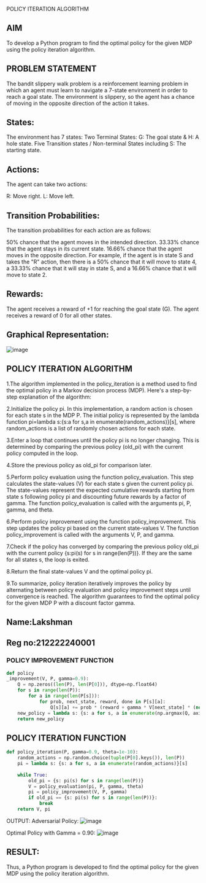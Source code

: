 POLICY ITERATION ALGORITHM

## AIM
To develop a Python program to find the optimal policy for the given MDP using the policy iteration algorithm.

## PROBLEM STATEMENT

The bandit slippery walk problem is a reinforcement learning problem in which an agent must learn to navigate a 7-state environment in order to reach a goal state. The environment is slippery, so the agent has a chance of moving in the opposite direction of the action it takes.

## States:
The environment has 7 states: Two Terminal States: G: The goal state & H: A hole state. Five Transition states / Non-terminal States including S: The starting state.

## Actions:
The agent can take two actions:

R: Move right. L: Move left.

## Transition Probabilities:
The transition probabilities for each action are as follows:

50% chance that the agent moves in the intended direction. 33.33% chance that the agent stays in its current state. 16.66% chance that the agent moves in the opposite direction. For example, if the agent is in state S and takes the "R" action, then there is a 50% chance that it will move to state 4, a 33.33% chance that it will stay in state S, and a 16.66% chance that it will move to state 2.

## Rewards:
The agent receives a reward of +1 for reaching the goal state (G). The agent receives a reward of 0 for all other states.

## Graphical Representation:
![image](https://github.com/LakshmanAdhireddy/policy-iteration-algorithm/assets/118707265/5ec8fcd3-7d3f-4c6c-bed9-ccf3c9506bb6)


## POLICY ITERATION ALGORITHM
1.The algorithm implemented in the policy_iteration is a method used to find the optimal policy in a Markov decision process (MDP). Here's a step-by-step explanation of the algorithm:

2.Initialize the policy pi. In this implementation, a random action is chosen for each state s in the MDP P. The initial policy is represented by the lambda function pi=lambda s:{s:a for s,a in enumerate(random_actions)}[s], where random_actions is a list of randomly chosen actions for each state.

3.Enter a loop that continues until the policy pi is no longer changing. This is determined by comparing the previous policy (old_pi) with the current policy computed in the loop.

4.Store the previous policy as old_pi for comparison later.

5.Perform policy evaluation using the function policy_evaluation. This step calculates the state-values (V) for each state s given the current policy pi. The state-values represent the expected cumulative rewards starting from state s following policy pi and discounting future rewards by a factor of gamma. The function policy_evaluation is called with the arguments pi, P, gamma, and theta.

6.Perform policy improvement using the function policy_improvement. This step updates the policy pi based on the current state-values V. The function policy_improvement is called with the arguments V, P, and gamma.

7.Check if the policy has converged by comparing the previous policy old_pi with the current policy {s:pi(s) for s in range(len(P))}. If they are the same for all states s, the loop is exited.

8.Return the final state-values V and the optimal policy pi.

9.To summarize, policy iteration iteratively improves the policy by alternating between policy evaluation and policy improvement steps until convergence is reached. The algorithm guarantees to find the optimal policy for the given MDP P with a discount factor gamma.

## Name:Lakshman
## Reg no:212222240001
### POLICY IMPROVEMENT FUNCTION
~~~python
def policy
_improvement(V, P, gamma=0.9):
    Q = np.zeros((len(P), len(P[0])), dtype=np.float64)
    for s in range(len(P)):
        for a in range(len(P[s])):
            for prob, next_state, reward, done in P[s][a]:
                Q[s][a] += prob * (reward + gamma * V[next_state] * (not done))
    new_policy = lambda s: {s: a for s, a in enumerate(np.argmax(Q, axis=1))}[s]
    return new_policy
~~~

## POLICY ITERATION FUNCTION
~~~ python
def policy_iteration(P, gamma=0.9, theta=1e-10):
    random_actions = np.random.choice(tuple(P[0].keys()), len(P))
    pi = lambda s: {s: a for s, a in enumerate(random_actions)}[s]
    
    while True:
        old_pi = {s: pi(s) for s in range(len(P))}
        V = policy_evaluation(pi, P, gamma, theta)
        pi = policy_improvement(V, P, gamma)
        if old_pi == {s: pi(s) for s in range(len(P))}:
            break
    return V, pi
~~~
OUTPUT:
Adversarial Policy:
![image](https://github.com/LakshmanAdhireddy/policy-iteration-algorithm/assets/118707265/76a7315e-2ce2-41b2-9d21-b7e4112494bf)


Optimal Policy with Gamma = 0.90:
![image](https://github.com/LakshmanAdhireddy/policy-iteration-algorithm/assets/118707265/b3ec571b-5fe4-41f0-8fc5-51a3fb7b6d4f)


## RESULT:

Thus, a Python program is developed to find the optimal policy for the given MDP using the policy iteration algorithm.
